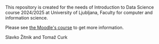 This repository is created for the needs of Introduction to Data Science course 2024/2025 at University of Ljubljana, Faculty for computer and information science.

Please see [the Moodle's course](https://ucilnica.fri.uni-lj.si/course/view.php?id=303) to get more information.

Slavko Žitnik and Tomaž Curk
